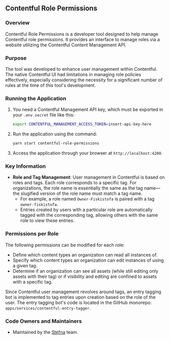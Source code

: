 ## Contentful Role Permissions

### Overview

Contentful Role Permissions is a developer tool designed to help manage Contentful role permissions. It provides an interface to manage roles via a website utilizing the Contentful Content Management API.

### Purpose

The tool was developed to enhance user management within Contentful. The native Contentful UI had limitations in managing role policies effectively, especially considering the necessity for a significant number of rules at the time of this tool's development.

### Running the Application

1. You need a Contentful Management API key, which must be exported in your `.env.secret` file like this:
   ```bash
   export CONTENTFUL_MANAGEMENT_ACCESS_TOKEN=insert-api-key-here
   ```
2. Run the application using the command:
   ```bash
   yarn start contentful-role-permissions
   ```
3. Access the application through your browser at `http://localhost:4200`.

### Key Information

- **Role and Tag Management**: User management in Contentful is based on roles and tags. Each role corresponds to a specific tag. For organizations, the role name is essentially the same as the tag name—the slugified version of the role name must match a tag name.
  - For example, a role named `Owner-Fiskistofa` is paired with a tag `owner-fiskistofa`.
  - Entries created by users with a particular role are automatically tagged with the corresponding tag, allowing others with the same role to view these entries.

### Permissions per Role

The following permissions can be modified for each role:

- Define which content types an organization can read all instances of.
- Specify which content types an organization can edit instances of using a given tag.
- Determine if an organization can see all assets (while still editing only assets with their tag) or if visibility and editing are confined to assets with a specific tag.

Since Contentful user management revolves around tags, an entry tagging bot is implemented to tag entries upon creation based on the role of the user. The entry tagging bot's code is located in the GitHub monorepo: `apps/services/contentful-entry-tagger`.

### Code Owners and Maintainers

- Maintained by the [Stefna](https://github.com/orgs/island-is/teams/stefna/members) team.

